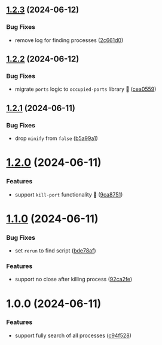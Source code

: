 ## [1.2.3](https://github.com/Avivbens/alfred-kill-process/compare/v1.2.2...v1.2.3) (2024-06-12)


### Bug Fixes

* remove log for finding processes ([2c661d0](https://github.com/Avivbens/alfred-kill-process/commit/2c661d04cf9fce6768c9f3d3b052d292fc975008))

## [1.2.2](https://github.com/Avivbens/alfred-kill-process/compare/v1.2.1...v1.2.2) (2024-06-12)


### Bug Fixes

* migrate `ports` logic to `occupied-ports` library 🚀 ([cea0559](https://github.com/Avivbens/alfred-kill-process/commit/cea05595e857b3e29800143ed2409ee44c42129c))

## [1.2.1](https://github.com/Avivbens/alfred-kill-process/compare/v1.2.0...v1.2.1) (2024-06-11)


### Bug Fixes

* drop `minify` from `false` ([b5a99a1](https://github.com/Avivbens/alfred-kill-process/commit/b5a99a14a1ee0964f2f9291644ff0f2c12267244))

# [1.2.0](https://github.com/Avivbens/alfred-kill-process/compare/v1.1.0...v1.2.0) (2024-06-11)


### Features

* support `kill-port` functionality 🥷 ([9ca8751](https://github.com/Avivbens/alfred-kill-process/commit/9ca8751675493948f487055210ae0e2aee66e51b))

# [1.1.0](https://github.com/Avivbens/alfred-kill-process/compare/v1.0.0...v1.1.0) (2024-06-11)


### Bug Fixes

* set `rerun` to find script ([bde78af](https://github.com/Avivbens/alfred-kill-process/commit/bde78afa4e78939f7f04ccaa8265368d9b7c508d))


### Features

* support no close after killing process ([92ca2fe](https://github.com/Avivbens/alfred-kill-process/commit/92ca2fe22f56f23f2dd5979df6fa0b0de3cb127e))

# 1.0.0 (2024-06-11)


### Features

* support fully search of all processes ([c94f528](https://github.com/Avivbens/alfred-kill-process/commit/c94f528187b70d0d62c28c93e8e48334a7c12d9a))
